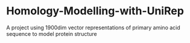 # Homology-Modelling-with-UniRep
A project using 1900dim vector representations of primary amino acid sequence to model protein structure
